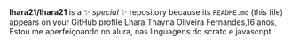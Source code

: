 ## 
**lhara21/lhara21** is a ✨ _special_ ✨ repository because its `README.md` (this file) appears on your GitHub profile
Lhara Thayna Oliveira Fernandes,16 anos, Estou me aperfeiçoando no alura, nas linguagens do scratc e javascript
